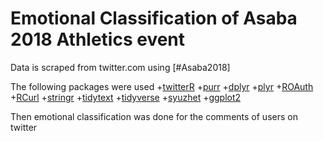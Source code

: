 # Emotional Classification of Asaba 2018 Athletics event

Data is scraped from twitter.com using [#Asaba2018]

The following packages were used
+[twitterR](https://cran.r-project.org/web/packages/twitterR/index.html)
+[purr](https://cran.r-project.org/web/packages/purr/index.html)
+[dplyr](https://cran.r-project.org/web/packages/dplyr/index.html)
+[plyr](https://cran.r-project.org/web/packages/plyr/index.html)
+[ROAuth](https://cran.r-project.org/web/packages/ROAuth/index.html)
+[RCurl](https://cran.r-project.org/web/packages/RCurl/index.html)
+[stringr](https://cran.r-project.org/web/packages/stringr/index.html)
+[tidytext](https://cran.r-project.org/web/packages/tidytext/index.html)
+[tidyverse](https://cran.r-project.org/web/packages/tidyverse/index.html) 
+[syuzhet](https://cran.r-project.org/web/packages/syuzhet/index.html)
+[ggplot2](https://cran.r-project.org/web/packages/ggplot2/index.html)

Then emotional classification was done for the comments of users on twitter 

